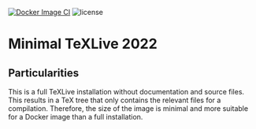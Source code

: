 [![Docker Image CI](https://github.com/LukasBenner/texlive/actions/workflows/docker-image.yml/badge.svg)](https://github.com/LukasBenner/texlive/actions/workflows/docker-image.yml)
![license](https://img.shields.io/github/license/LukasBenner/texlive)

# Minimal TeXLive 2022

## Particularities

This is a full TeXLive installation without documentation and source files.
This results in a TeX tree that only contains the relevant files for a compilation.
Therefore, the size of the image is minimal and more suitable for a Docker image than a full installation.
